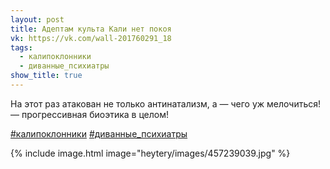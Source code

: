 ```yaml
---
layout: post
title: Адептам культа Кали нет покоя
vk: https://vk.com/wall-201760291_18
tags:
  - калипоклонники
  - диванные_психиатры
show_title: true
---
```

На этот раз атакован не только антинатализм, а — чего уж мелочиться! — прогрессивная биоэтика в целом!

[#калипоклонники](poisk.html#калипоклонники)
[#диванные_психиатры](poisk.html#диванные_психиатры)

{% include image.html image="heytery/images/457239039.jpg" %}